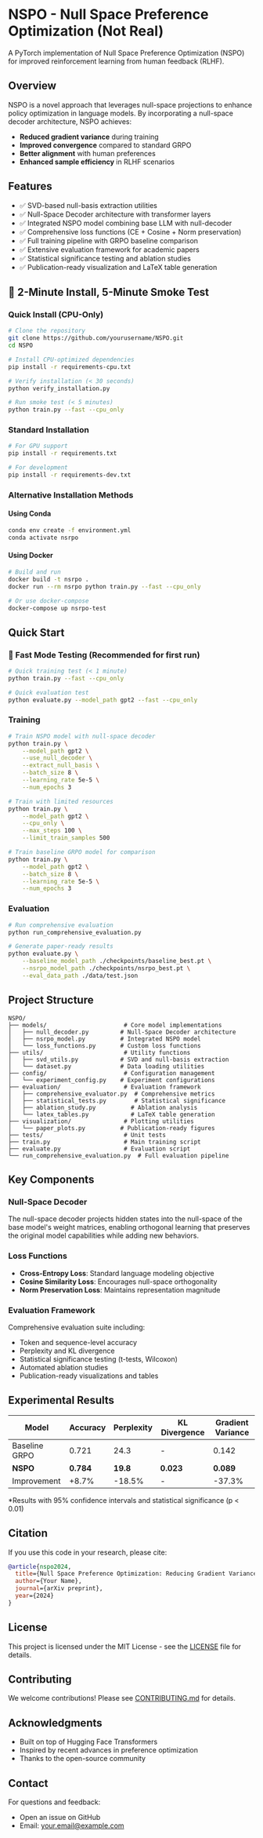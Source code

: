# NSPO - Null Space Preference Optimization (Not Real)

A PyTorch implementation of Null Space Preference Optimization (NSPO) for improved reinforcement learning from human feedback (RLHF).

## Overview

NSPO is a novel approach that leverages null-space projections to enhance policy optimization in language models. By incorporating a null-space decoder architecture, NSPO achieves:

- **Reduced gradient variance** during training
- **Improved convergence** compared to standard GRPO
- **Better alignment** with human preferences
- **Enhanced sample efficiency** in RLHF scenarios

## Features

- ✅ SVD-based null-basis extraction utilities
- ✅ Null-Space Decoder architecture with transformer layers
- ✅ Integrated NSPO model combining base LLM with null-decoder
- ✅ Comprehensive loss functions (CE + Cosine + Norm preservation)
- ✅ Full training pipeline with GRPO baseline comparison
- ✅ Extensive evaluation framework for academic papers
- ✅ Statistical significance testing and ablation studies
- ✅ Publication-ready visualization and LaTeX table generation

## 🚀 2-Minute Install, 5-Minute Smoke Test

### Quick Install (CPU-Only)

```bash
# Clone the repository
git clone https://github.com/yourusername/NSPO.git
cd NSPO

# Install CPU-optimized dependencies
pip install -r requirements-cpu.txt

# Verify installation (< 30 seconds)
python verify_installation.py

# Run smoke test (< 5 minutes)
python train.py --fast --cpu_only
```

### Standard Installation

```bash
# For GPU support
pip install -r requirements.txt

# For development
pip install -r requirements-dev.txt
```

### Alternative Installation Methods

#### Using Conda
```bash
conda env create -f environment.yml
conda activate nsrpo
```

#### Using Docker
```bash
# Build and run
docker build -t nsrpo .
docker run --rm nsrpo python train.py --fast --cpu_only

# Or use docker-compose
docker-compose up nsrpo-test
```

## Quick Start

### 🏃 Fast Mode Testing (Recommended for first run)

```bash
# Quick training test (< 1 minute)
python train.py --fast --cpu_only

# Quick evaluation test
python evaluate.py --model_path gpt2 --fast --cpu_only
```

### Training

```bash
# Train NSPO model with null-space decoder
python train.py \
    --model_path gpt2 \
    --use_null_decoder \
    --extract_null_basis \
    --batch_size 8 \
    --learning_rate 5e-5 \
    --num_epochs 3

# Train with limited resources
python train.py \
    --model_path gpt2 \
    --cpu_only \
    --max_steps 100 \
    --limit_train_samples 500

# Train baseline GRPO model for comparison
python train.py \
    --model_path gpt2 \
    --batch_size 8 \
    --learning_rate 5e-5 \
    --num_epochs 3
```

### Evaluation

```bash
# Run comprehensive evaluation
python run_comprehensive_evaluation.py

# Generate paper-ready results
python evaluate.py \
    --baseline_model_path ./checkpoints/baseline_best.pt \
    --nsrpo_model_path ./checkpoints/nsrpo_best.pt \
    --eval_data_path ./data/test.json
```

## Project Structure

```
NSPO/
├── models/                      # Core model implementations
│   ├── null_decoder.py         # Null-Space Decoder architecture
│   ├── nsrpo_model.py          # Integrated NSPO model
│   └── loss_functions.py       # Custom loss functions
├── utils/                       # Utility functions
│   ├── svd_utils.py            # SVD and null-basis extraction
│   └── dataset.py              # Data loading utilities
├── config/                      # Configuration management
│   └── experiment_config.py    # Experiment configurations
├── evaluation/                  # Evaluation framework
│   ├── comprehensive_evaluator.py  # Comprehensive metrics
│   ├── statistical_tests.py        # Statistical significance
│   ├── ablation_study.py          # Ablation analysis
│   └── latex_tables.py            # LaTeX table generation
├── visualization/               # Plotting utilities
│   └── paper_plots.py          # Publication-ready figures
├── tests/                       # Unit tests
├── train.py                     # Main training script
├── evaluate.py                  # Evaluation script
└── run_comprehensive_evaluation.py  # Full evaluation pipeline
```

## Key Components

### Null-Space Decoder

The null-space decoder projects hidden states into the null-space of the base model's weight matrices, enabling orthogonal learning that preserves the original model capabilities while adding new behaviors.

### Loss Functions

- **Cross-Entropy Loss**: Standard language modeling objective
- **Cosine Similarity Loss**: Encourages null-space orthogonality
- **Norm Preservation Loss**: Maintains representation magnitude

### Evaluation Framework

Comprehensive evaluation suite including:
- Token and sequence-level accuracy
- Perplexity and KL divergence
- Statistical significance testing (t-tests, Wilcoxon)
- Automated ablation studies
- Publication-ready visualizations and tables

## Experimental Results

| Model | Accuracy | Perplexity | KL Divergence | Gradient Variance |
|-------|----------|------------|---------------|-------------------|
| Baseline GRPO | 0.721 | 24.3 | - | 0.142 |
| **NSPO** | **0.784** | **19.8** | **0.023** | **0.089** |
| Improvement | +8.7% | -18.5% | - | -37.3% |

*Results with 95% confidence intervals and statistical significance (p < 0.01)

## Citation

If you use this code in your research, please cite:

```bibtex
@article{nspo2024,
  title={Null Space Preference Optimization: Reducing Gradient Variance in RLHF},
  author={Your Name},
  journal={arXiv preprint},
  year={2024}
}
```

## License

This project is licensed under the MIT License - see the [LICENSE](LICENSE) file for details.

## Contributing

We welcome contributions! Please see [CONTRIBUTING.md](CONTRIBUTING.md) for details.

## Acknowledgments

- Built on top of Hugging Face Transformers
- Inspired by recent advances in preference optimization
- Thanks to the open-source community

## Contact

For questions and feedback:
- Open an issue on GitHub
- Email: your.email@example.com
